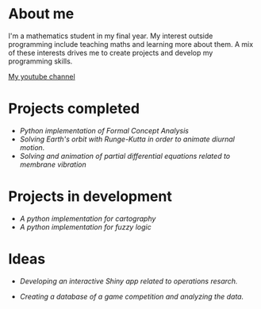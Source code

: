 
<!---
delasierra2000/delasierra2000 is a ✨ special ✨ repository because its `README.md` (this file) appears on your GitHub profile.
You can click the Preview link to take a look at your changes.
--->

# About me

I'm a mathematics student in my final year. My interest outside programming include teaching maths and learning more about them. A mix of these interests drives me to create projects and develop my programming skills.

[My youtube channel](https://www.youtube.com/@delasierramates)

# Projects completed

- *Python implementation of Formal Concept Analysis*
- *Solving Earth's orbit with Runge-Kutta in order to animate diurnal motion.*
- *Solving and animation of partial differential equations related to membrane vibration*

# Projects in development

- *A python implementation for cartography*
- *A python implementation for fuzzy logic*

# Ideas

- *Developing an interactive Shiny app related to operations resarch.*

- *Creating a database of a game competition and analyzing the data.*

